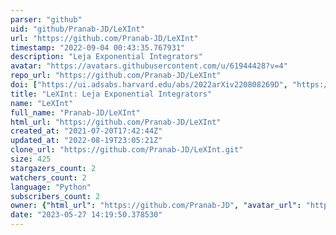 ```yaml
---
parser: "github"
uid: "github/Pranab-JD/LeXInt"
url: "https://github.com/Pranab-JD/LeXInt"
timestamp: "2022-09-04 00:43:35.767931"
description: "Leja Exponential Integrators"
avatar: "https://avatars.githubusercontent.com/u/61944428?v=4"
repo_url: "https://github.com/Pranab-JD/LeXInt"
doi: ["https://ui.adsabs.harvard.edu/abs/2022arXiv220808269D", "https://ui.adsabs.harvard.edu/abs/2022ascl.soft08009D/abstract"]
title: "LeXInt: Leja Exponential Integrators"
name: "LeXInt"
full_name: "Pranab-JD/LeXInt"
html_url: "https://github.com/Pranab-JD/LeXInt"
created_at: "2021-07-20T17:42:44Z"
updated_at: "2022-08-19T23:05:21Z"
clone_url: "https://github.com/Pranab-JD/LeXInt.git"
size: 425
stargazers_count: 2
watchers_count: 2
language: "Python"
subscribers_count: 2
owner: {"html_url": "https://github.com/Pranab-JD", "avatar_url": "https://avatars.githubusercontent.com/u/61944428?v=4", "login": "Pranab-JD", "type": "User"}
date: "2023-05-27 14:19:50.378530"
---
```


